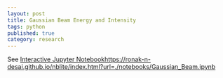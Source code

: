 ```yaml
---
layout: post
title: Gaussian Beam Energy and Intensity
tags: python
published: true
category: research
---
```


See [Interactive Jupyter Notebook](https://ronak-n-desai.github.io/nblite/index.html?url=./notebooks/Gaussian_Beam.ipynb)https://ronak-n-desai.github.io/nblite/index.html?url=./notebooks/Gaussian_Beam.ipynb
